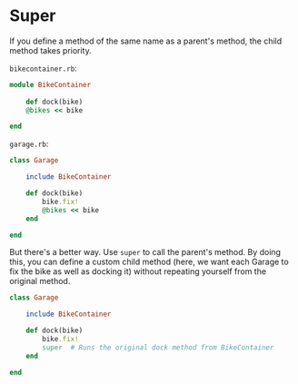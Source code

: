 # Super

If you define a method of the same name as a parent's method, the child method takes priority.

```bikecontainer.rb```:
```ruby
module BikeContainer
	
	def dock(bike)
	@bikes << bike

end
```

```garage.rb```:
```ruby
class Garage

	include BikeContainer

	def dock(bike)
		bike.fix!
		@bikes << bike
	end

end
```

But there's a better way. Use ```super``` to call the parent's method. By doing this, you can define a custom child method (here, we want each Garage to fix the bike as well as docking it) without repeating yourself from the original method.

```ruby
class Garage

	include BikeContainer

	def dock(bike)
		bike.fix!
		super  # Runs the original dock method from BikeContainer
	end

end
```